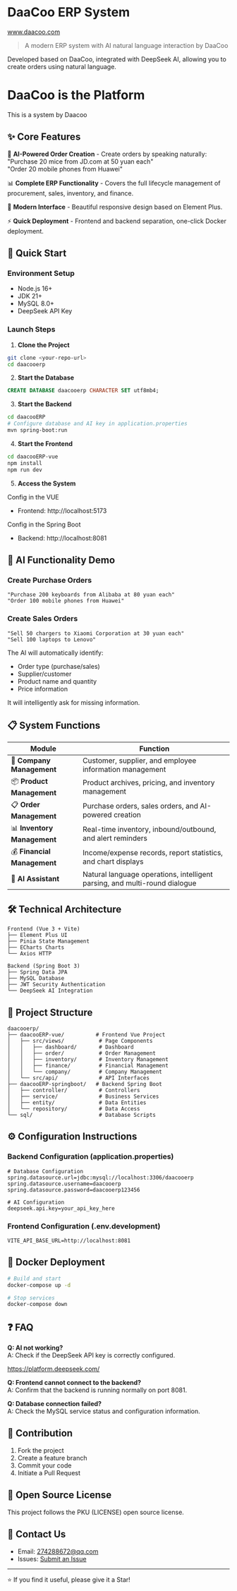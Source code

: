 # DaaCoo ERP System  

www.daacoo.com  

> A modern ERP system with AI natural language interaction by DaaCoo  

Developed based on DaaCoo, integrated with DeepSeek AI, allowing you to create orders using natural language.  

# DaaCoo is the Platform

This is a system by Daacoo

## ✨ Core Features  

🤖 **AI-Powered Order Creation** - Create orders by speaking naturally:  
"Purchase 20 mice from JD.com at 50 yuan each"  
"Order 20 mobile phones from Huawei"  

📊 **Complete ERP Functionality** - Covers the full lifecycle management of procurement, sales, inventory, and finance.  

🎨 **Modern Interface** - Beautiful responsive design based on Element Plus.  

⚡ **Quick Deployment** - Frontend and backend separation, one-click Docker deployment.  

## 🚀 Quick Start  

### Environment Setup  
- Node.js 16+  
- JDK 21+  
- MySQL 8.0+  
- DeepSeek API Key  

### Launch Steps  

1. **Clone the Project**  
```bash  
git clone <your-repo-url>  
cd daacooerp  
```  

2. **Start the Database**  
```sql  
CREATE DATABASE daacooerp CHARACTER SET utf8mb4;  
```  

3. **Start the Backend**  
```bash  
cd daacooERP
# Configure database and AI key in application.properties  
mvn spring-boot:run  
```  

4. **Start the Frontend**  
```bash  
cd daacooERP-vue  
npm install  
npm run dev  
```  

5. **Access the System**  

Config in the VUE
- Frontend: http://localhost:5173     

Config in the Spring Boot
- Backend: http://localhost:8081  

## 🎯 AI Functionality Demo  

### Create Purchase Orders  
```  
"Purchase 200 keyboards from Alibaba at 80 yuan each"  
"Order 100 mobile phones from Huawei"  
```  

### Create Sales Orders  
```  
"Sell 50 chargers to Xiaomi Corporation at 30 yuan each"  
"Sell 100 laptops to Lenovo"  
```  

The AI will automatically identify:  
- Order type (purchase/sales)  
- Supplier/customer  
- Product name and quantity  
- Price information  

It will intelligently ask for missing information.  

## 📋 System Functions  

| Module | Function |  
|--------|----------|  
| 🏢 **Company Management** | Customer, supplier, and employee information management |  
| 📦 **Product Management** | Product archives, pricing, and inventory management |  
| 📋 **Order Management** | Purchase orders, sales orders, and AI-powered creation |  
| 📊 **Inventory Management** | Real-time inventory, inbound/outbound, and alert reminders |  
| 💰 **Financial Management** | Income/expense records, report statistics, and chart displays |  
| 🤖 **AI Assistant** | Natural language operations, intelligent parsing, and multi-round dialogue |  

## 🛠️ Technical Architecture  

```  
Frontend (Vue 3 + Vite)  
├── Element Plus UI  
├── Pinia State Management  
├── ECharts Charts  
└── Axios HTTP  

Backend (Spring Boot 3)  
├── Spring Data JPA  
├── MySQL Database  
├── JWT Security Authentication  
└── DeepSeek AI Integration  
```  

## 📁 Project Structure  

```  
daacooerp/  
├── daacooERP-vue/          # Frontend Vue Project  
│   ├── src/views/           # Page Components  
│   │   ├── dashboard/       # Dashboard  
│   │   ├── order/           # Order Management  
│   │   ├── inventory/       # Inventory Management  
│   │   ├── finance/         # Financial Management  
│   │   └── company/         # Company Management  
│   └── src/api/             # API Interfaces  
├── daacooERP-springboot/   # Backend Spring Boot  
│   ├── controller/          # Controllers  
│   ├── service/             # Business Services  
│   ├── entity/              # Data Entities  
│   └── repository/          # Data Access  
└── sql/                     # Database Scripts  
```  

## ⚙️ Configuration Instructions  

### Backend Configuration (application.properties)  
```properties  
# Database Configuration  
spring.datasource.url=jdbc:mysql://localhost:3306/daacooerp  
spring.datasource.username=daacooerp   
spring.datasource.password=daacooerp123456  

# AI Configuration  
deepseek.api.key=your_api_key_here  
```  

### Frontend Configuration (.env.development)  
```env  
VITE_API_BASE_URL=http://localhost:8081  
```  

## 🐳 Docker Deployment  

```bash  
# Build and start  
docker-compose up -d  

# Stop services  
docker-compose down  
```  

## ❓ FAQ  

**Q: AI not working?**  
A: Check if the DeepSeek API key is correctly configured.  

https://platform.deepseek.com/

**Q: Frontend cannot connect to the backend?**  
A: Confirm that the backend is running normally on port 8081.  

**Q: Database connection failed?**  
A: Check the MySQL service status and configuration information.  

## 🤝 Contribution  

1. Fork the project  
2. Create a feature branch  
3. Commit your code  
4. Initiate a Pull Request  

## 📝 Open Source License  

This project follows the PKU (LICENSE) open source license.  

## 📧 Contact Us  

- Email: 274288672@qq.com  
- Issues: [Submit an Issue](../../issues)  

---  

⭐ If you find it useful, please give it a Star!
